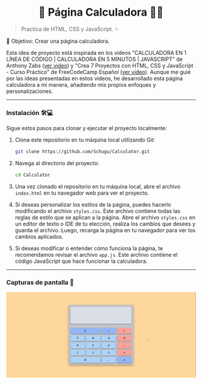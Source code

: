 <h1 align='center'>🌟 Página Calculadora 🧮🌟</h1>

> Practica de HTML, CSS y JavaScript. ✨

🎯 Objetivo: Crear una página calculadora.

Esta idea de proyecto está inspirada en los videos "CALCULADORA EN 1 LÍNEA DE CÓDIGO | CALCULADORA EN 5 MINUTOS | JAVASCRIPT" de Anthony Zabs ([ver video](https://www.youtube.com/watch?v=liBiDMUVfR4 "ver video")) y "Crea 7 Proyectos con HTML, CSS y JavaScript - Curso Práctico" de FreeCodeCamp Español ([ver video](https://youtu.be/BA328RQa08M?si=5ufWXesJHY-epQta "ver video")). Aunque me guié por las ideas presentadas en estos videos, he desarrollado esta página calculadora a mi manera, añadiendo mis propios enfoques y personalizaciones.

------------

### Instalación 🛠️💻

Sigue estos pasos para clonar y ejecutar el proyecto localmente:

1. Clona este repositorio en tu máquina local utilizando Git:

    ```bash
    git clone https://github.com/Schugu/Calculator.git
    ```

2. Navega al directorio del proyecto:

    ```bash
    cd Calculator
    ```

3. Una vez clonado el repositorio en tu máquina local, abre el archivo `index.html` en tu navegador web para ver el proyecto.

4. Si deseas personalizar los estilos de la página, puedes hacerlo modificando el archivo `styles.css`. Este archivo contiene todas las reglas de estilo que se aplican a la página. Abre el archivo `styles.css` en un editor de texto o IDE de tu elección, realiza los cambios que desees y guarda el archivo. Luego, recarga la página en tu navegador para ver los cambios aplicados.

5. Si deseas modificar o entender cómo funciona la página, te recomendamos revisar el archivo `app.js`. Este archivo contiene el código JavaScript que hace funcionar la calculadora.

------------

### Capturas de pantalla 📸
<img src='media/capturaDePantalla.gif' alt='CapturaDePantalla1'>

